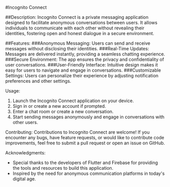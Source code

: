 #Incognito Connect

##Description:
Incognito Connect is a private messaging application designed to facilitate anonymous conversations between users. It allows individuals to communicate with each other without revealing their identities, fostering open and honest dialogue in a secure environment.

##Features:
###Anonymous Messaging: Users can send and receive messages without disclosing their identities.
###Real-Time Updates: Messages are delivered instantly, providing a seamless chatting experience.
###Secure Environment: The app ensures the privacy and confidentiality of user conversations.
###User-Friendly Interface: Intuitive design makes it easy for users to navigate and engage in conversations.
###Customizable Settings: Users can personalize their experience by adjusting notification preferences and other settings.

Usage:

1. Launch the Incognito Connect application on your device.
2. Sign in or create a new account if prompted.
3. Enter a chat room or create a new conversation.
4. Start sending messages anonymously and engage in conversations with other users.

Contributing:
Contributions to Incognito Connect are welcome! If you encounter any bugs, have feature requests, or would like to contribute code improvements, feel free to submit a pull request or open an issue on GitHub.

Acknowledgments:

- Special thanks to the developers of Flutter and Firebase for providing the tools and resources to build this application.
- Inspired by the need for anonymous communication platforms in today's digital age.
